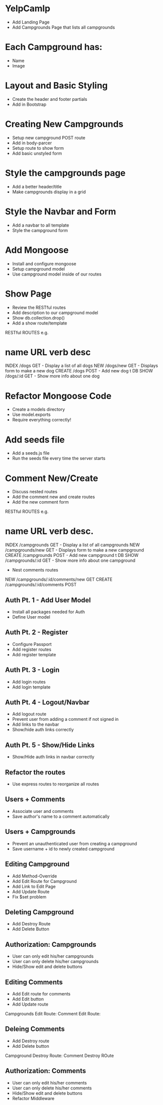 # YelpCamlp
* Add Landing Page
* Add Campgrounds Page that lists all campgrounds

# Each Campground has:
* Name
* Image

# Layout and Basic Styling
* Create the header and footer partials
* Add in Bootstrap

# Creating New Campgrounds
* Setup new campground POST route
* Add in body-parcer
* Setup route to show form
* Add basic unstyled form

# Style the campgrounds page
* Add a better header/title
* Make campgrounds display in a grid

# Style the Navbar and Form
* Add a navbar to all template
* Style the campground form

# Add Mongoose
* Install and configure mongoose
* Setup campground model
* Use campground model inside of our routes

# Show Page
* Review the RESTful routes
* Add description to our campground model
* Show db.collection.drop()
* Add a show route/template


RESTful ROUTES e.g.

name     URL         verb     desc
=========================================
INDEX    /dogs       GET      - Display a list of all dogs
NEW      /dogs/new   GET      - Displays form to make a new dog
CREATE   /dogs       POST     - Add new dog t DB
SHOW     /dogs/:id   GET      - Show more info about one dog

# Refactor Mongoose Code
* Create a models directory
* Use model.exports
* Require everything correctly!

# Add seeds file
* Add a seeds.js file
* Run the seeds file every time the server starts

# Comment New/Create
* Discuss nested routes
* Add the comment new and create routes
* Add the new comment form

RESTful ROUTES e.g.

name     URL                verb     desc.
=========================================
INDEX    /campgrounds       GET      - Display a list of all campgrounds
NEW      /campgrounds/new   GET      - Displays form to make a new campground
CREATE   /campgrounds       POST     - Add new campground t DB
SHOW     /campgrounds/:id   GET      - Show more info about one campground

* Nest comments routes

NEW      /campgrounds/:id/comments/new      GET
CREATE   /campgrounds/:id/comments          POST

## Auth Pt. 1 - Add User Model
* Install all packages needed for Auth
* Define User model

## Auth Pt. 2 - Register
* Configure Passport
* Add register routes
* Add register template

## Auth Pt. 3 - Login
* Add login routes
* Add login template 

## Auth Pt. 4 - Logout/Navbar
* Add logout route
* Prevent user from adding a comment if not signed in
* Add links to the navbar
* Show/hide auth links correctly

## Auth Pt. 5 - Show/Hide Links
* Show/Hide auth links in navbar correctly

## Refactor the routes
* Use express routes to reorganize all routes

## Users + Comments
* Associate user and comments
* Save author's name to a comment automatically

## Users + Campgrounds
* Prevent an unauthenticated user from creating a campground
* Save username + id to newly created campground

## Editing Campground
* Add Method-Override
* Add Edit Route for Campground
* Add Link to Edit Page
* Add Update Route
* Fix $set problem

## Deleting Campground
* Add Destroy Route
* Add Delete Button

## Authorization: Campgrounds
* User can only edit his/her campgrounds
* User can only delete his/her campgrounds
* Hide/Show edit and delete buttons

## Editing Comments
* Add Edit route for comments
* Add Edit button
* Add Update route

Campgrounds Edit Route:  <!--/campgrounds/:id/edit-->
Comment Edit Route:      <!--/campgrounds/:id/comments/:comment_id/edit-->

## Deleing Comments
* Add Destroy route
* Add Delete button

Campground Destroy Route:   <!--/campgrounds/:id-->
Comment Destroy ROute       <!--/campgrounds/:id/comments/:comments_id-->

## Authorization: Comments
* User can only edit his/her comments
* User can only delete his/her comments
* Hide/Show edit and delete buttons
* Refactor Middleware














